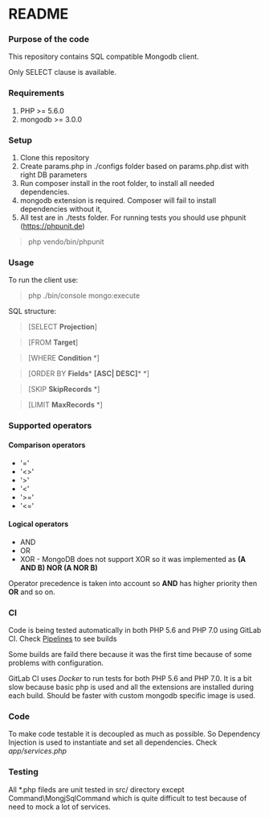 # README #

### Purpose of the code ###

This repository contains SQL compatible Mongodb client.

Only SELECT clause is available.

### Requirements ###

1. PHP >= 5.6.0
2. mongodb >= 3.0.0

### Setup ###

1. Clone this repository
2. Create params.php in ./configs folder based on params.php.dist with right DB parameters
4. Run composer install in the root folder, to install all needed dependencies.
5. mongodb extension is required. Composer will fail to install dependencies without it,
6. All test are in ./tests folder. For running tests you should use phpunit (https://phpunit.de)
> php vendo/bin/phpunit

### Usage ###

To run the client use:
> php ./bin/console mongo:execute

SQL structure:
> [SELECT **Projection**]

> [FROM **Target**]

> [WHERE **Condition** *]

> [ORDER BY **Fields*** **[ASC| DESC]*** *]

> [SKIP **SkipRecords** *]

> [LIMIT **MaxRecords** *]

### Supported operators ###

#### Comparison operators ####

* '='
* '<>'
* '>'
* '<'
* '>='
* '<='

#### Logical operators ####

* AND
* OR
* XOR - MongoDB does not support XOR so it was implemented as **(A AND B) NOR (A NOR B)**

Operator precedence is taken into account so **AND** has higher priority then **OR** and so on.

### CI ###

Code is being tested automatically in both PHP 5.6 and PHP 7.0 using GitLab CI. Check [Pipelines](https://git.zophiatech.com/ozanichkovsky/mongodb-sql-syntax-cli/pipelines) to see builds

Some builds are faild there because it was the first time because of some problems with configuration.

GitLab CI uses *Docker* to run tests for both PHP 5.6 and PHP 7.0. It is a bit slow because basic php is used and all the
extensions are installed during each build. Should be faster with custom mongodb specific image is used.

### Code ###

To make code testable it is decoupled as much as possible. So Dependency Injection is used to instantiate and set all dependencies. Check *app/services.php*

### Testing ###

All *.php fileds are unit tested in src/ directory except Command\MongjSqlCommand which is quite difficult to test because of need to mock a lot of services.